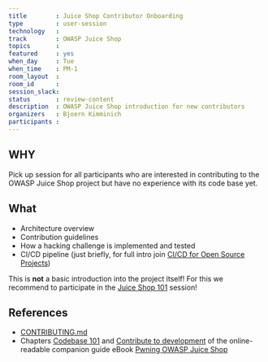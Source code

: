 ```yaml
---
title        : Juice Shop Contributor Onboarding
type         : user-session
technology   :
track        : OWASP Juice Shop
topics       :
featured     : yes
when_day     : Tue
when_time    : PM-1
room_layout  :
room_id      :
session_slack:
status       : review-content
description  : OWASP Juice Shop introduction for new contributors
organizers   : Bjoern Kimminich
participants :
---
```


## WHY

Pick up session for all participants who are interested in contributing
to the OWASP Juice Shop project but have no experience with its code
base yet.

## What

* Architecture overview
* Contribution guidelines
* How a hacking challenge is implemented and tested
* CI/CD pipeline (just briefly, for full intro join
  [CI/CD for Open Source Projects](/tracks/owasp-projects/user-sessions/cicd-for-opensource/))

This is **not** a basic introduction into the project itself! For this
we recommend to participate in the [Juice Shop 101](/tracks/owasp-juice-shop/user-sessions/juice-shop-101/)
session!

## References

* [CONTRIBUTING.md](https://github.com/bkimminich/juice-shop/blob/master/CONTRIBUTING.md)
* Chapters
  [Codebase 101](https://bkimminich.gitbooks.io/pwning-owasp-juice-shop/content/part3/codebase.html)
  and
  [Contribute to development](https://bkimminich.gitbooks.io/pwning-owasp-juice-shop/content/part3/contribution.html)
  of the online-readable companion guide eBook
  [Pwning OWASP Juice Shop](https://bkimminich.gitbooks.io/pwning-owasp-juice-shop/content/)
